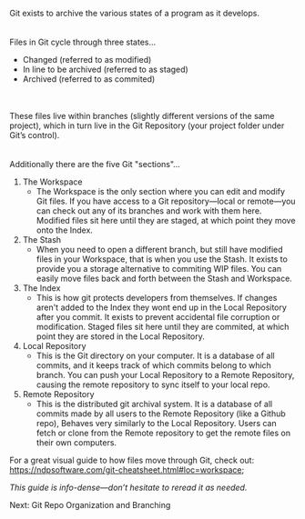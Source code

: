 Git exists to archive the various states of a program as it develops.
</br></br></br>
Files in Git cycle through three states...
* Changed (referred to as modified)
* In line to be archived (referred to as staged)
* Archived (referred to as commited)
  
</br></br>
These files live within branches (slightly different versions of the same project), which in turn live in the Git Repository (your project folder under Git’s control).
</br></br></br>
Additionally there are the five Git "sections"...
1. The Workspace
   - The Workspace is the only section where you can edit and modify Git files. If you have access to a Git repository—local or remote—you can check out any of its branches and work with them here. Modified files sit here until they are staged, at which point they move onto the Index.
2. The Stash
   - When you need to open a different branch, but still have modified files in your Workspace, that is when you use the Stash. It exists to provide you a storage alternative to commiting WIP files. You can easily move files back and forth between the Stash and Workspace.
3. The Index
   - This is how git protects developers from themselves. If changes aren't added to the Index they wont end up in the Local Repository after you commit. It exists to prevent accidental file corruption or modification. Staged files sit here until they are commited, at which point they are stored in the Local Repository.
4. Local Repository
   - This is the Git directory on your computer. It is a database of all commits, and it keeps track of which commits belong to which branch. You can push your Local Repository to a Remote Repository, causing the remote repository to sync itself to your local repo.
5. Remote Repository
   - This is the distributed git archival system. It is a database of all commits made by all users to the Remote Repository (like a Github repo), Behaves very similarly to the Local Repository. Users can fetch or clone from the Remote repository to get the remote files on their own computers.

For a great visual guide to how files move through Git, check out:
https://ndpsoftware.com/git-cheatsheet.html#loc=workspace;

*This guide is info-dense—don’t hesitate to reread it as needed.*

Next: Git Repo Organization and Branching
